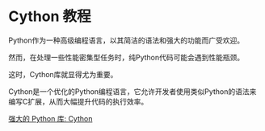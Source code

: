 # Cython 教程

<show-structure depth="3"/>

Python作为一种高级编程语言，以其简洁的语法和强大的功能而广受欢迎。

然而，在处理一些性能密集型任务时，纯Python代码可能会遇到性能瓶颈。

这时，Cython库就显得尤为重要。

Cython是一个优化的Python编程语言，它允许开发者使用类似Python的语法来编写C扩展，从而大幅提升代码的执行效率。

<seealso>
<category ref="ref_docs">
    <a href="https://mp.weixin.qq.com/s/nShcylmwGdlTnu1ciFcqcg">强大的 Python 库: Cython</a>
</category>
<category ref="ref_github">
</category>
<category ref="ref_issues">
</category>
<category ref="ref_hf">
</category>
<category ref="ref_ms">
</category>
</seealso>

